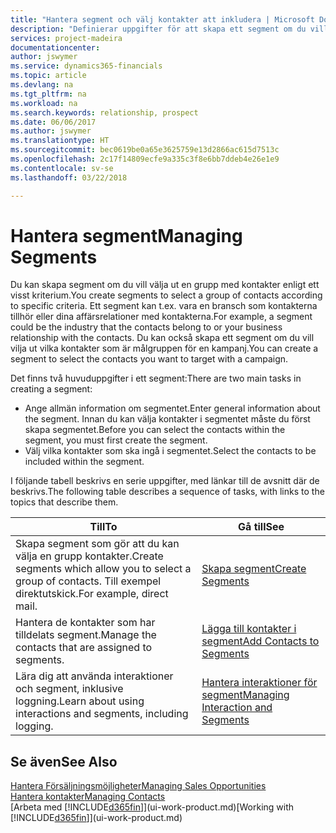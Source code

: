 ```yaml
---
title: "Hantera segment och välj kontakter att inkludera | Microsoft Docs"
description: "Definierar uppgifter för att skapa ett segment om du vill välja en grupp med kontakter enligt ett visst kriterium, till exempel kontakter i en viss bransch som du vill använda."
services: project-madeira
documentationcenter: 
author: jswymer
ms.service: dynamics365-financials
ms.topic: article
ms.devlang: na
ms.tgt_pltfrm: na
ms.workload: na
ms.search.keywords: relationship, prospect
ms.date: 06/06/2017
ms.author: jswymer
ms.translationtype: HT
ms.sourcegitcommit: bec0619be0a65e3625759e13d2866ac615d7513c
ms.openlocfilehash: 2c17f14809ecfe9a335c3f8e6bb7ddeb4e26e1e9
ms.contentlocale: sv-se
ms.lasthandoff: 03/22/2018

---
```

# <a name="managing-segments"></a><span data-ttu-id="615c5-103">Hantera segment</span><span class="sxs-lookup"><span data-stu-id="615c5-103">Managing Segments</span></span>
<span data-ttu-id="615c5-104">Du kan skapa segment om du vill välja ut en grupp med kontakter enligt ett visst kriterium.</span><span class="sxs-lookup"><span data-stu-id="615c5-104">You create segments to select a group of contacts according to specific criteria.</span></span> <span data-ttu-id="615c5-105">Ett segment kan t.ex. vara en bransch som kontakterna tillhör eller dina affärsrelationer med kontakterna.</span><span class="sxs-lookup"><span data-stu-id="615c5-105">For example, a segment could be the industry that the contacts belong to or your business relationship with the contacts.</span></span> <span data-ttu-id="615c5-106">Du kan också skapa ett segment om du vill vilja ut vilka kontakter som är målgruppen för en kampanj.</span><span class="sxs-lookup"><span data-stu-id="615c5-106">You can create a segment to select the contacts you want to target with a campaign.</span></span>

<span data-ttu-id="615c5-107">Det finns två huvuduppgifter i ett segment:</span><span class="sxs-lookup"><span data-stu-id="615c5-107">There are two main tasks in creating a segment:</span></span>

* <span data-ttu-id="615c5-108">Ange allmän information om segmentet.</span><span class="sxs-lookup"><span data-stu-id="615c5-108">Enter general information about the segment.</span></span> <span data-ttu-id="615c5-109">Innan du kan välja kontakter i segmentet måste du först skapa segmentet.</span><span class="sxs-lookup"><span data-stu-id="615c5-109">Before you can select the contacts within the segment, you must first create the segment.</span></span>
* <span data-ttu-id="615c5-110">Välj vilka kontakter som ska ingå i segmentet.</span><span class="sxs-lookup"><span data-stu-id="615c5-110">Select the contacts to be included within the segment.</span></span>

<span data-ttu-id="615c5-111">I följande tabell beskrivs en serie uppgifter, med länkar till de avsnitt där de beskrivs.</span><span class="sxs-lookup"><span data-stu-id="615c5-111">The following table describes a sequence of tasks, with links to the topics that describe them.</span></span> 

| <span data-ttu-id="615c5-112">Till</span><span class="sxs-lookup"><span data-stu-id="615c5-112">To</span></span> | <span data-ttu-id="615c5-113">Gå till</span><span class="sxs-lookup"><span data-stu-id="615c5-113">See</span></span> |
| --- | --- |
| <span data-ttu-id="615c5-114">Skapa segment som gör att du kan välja en grupp kontakter.</span><span class="sxs-lookup"><span data-stu-id="615c5-114">Create segments which allow you to select a group of contacts.</span></span> <span data-ttu-id="615c5-115">Till exempel direktutskick.</span><span class="sxs-lookup"><span data-stu-id="615c5-115">For example, direct mail.</span></span> |[<span data-ttu-id="615c5-116">Skapa segment</span><span class="sxs-lookup"><span data-stu-id="615c5-116">Create Segments</span></span>](marketing-how-create-segment.md) |
| <span data-ttu-id="615c5-117">Hantera de kontakter som har tilldelats segment.</span><span class="sxs-lookup"><span data-stu-id="615c5-117">Manage the contacts that are assigned to segments.</span></span> |[<span data-ttu-id="615c5-118">Lägga till kontakter i segment</span><span class="sxs-lookup"><span data-stu-id="615c5-118">Add Contacts to Segments</span></span>](marketing-add-contact-segment.md) |
| <span data-ttu-id="615c5-119">Lära dig att använda interaktioner och segment, inklusive loggning.</span><span class="sxs-lookup"><span data-stu-id="615c5-119">Learn about using interactions and segments, including logging.</span></span> |[<span data-ttu-id="615c5-120">Hantera interaktioner för segment</span><span class="sxs-lookup"><span data-stu-id="615c5-120">Managing Interaction and Segments</span></span>](marketing-interaction-segments.md) |

## <a name="see-also"></a><span data-ttu-id="615c5-121">Se även</span><span class="sxs-lookup"><span data-stu-id="615c5-121">See Also</span></span>
[<span data-ttu-id="615c5-122">Hantera Försäljningsmöjligheter</span><span class="sxs-lookup"><span data-stu-id="615c5-122">Managing Sales Opportunities</span></span>](marketing-manage-sales-opportunities.md)  
[<span data-ttu-id="615c5-123">Hantera kontakter</span><span class="sxs-lookup"><span data-stu-id="615c5-123">Managing Contacts</span></span>](marketing-contacts.md)  
<span data-ttu-id="615c5-124">[Arbeta med [!INCLUDE[d365fin](includes/d365fin_md.md)]](ui-work-product.md)</span><span class="sxs-lookup"><span data-stu-id="615c5-124">[Working with [!INCLUDE[d365fin](includes/d365fin_md.md)]](ui-work-product.md)</span></span>

